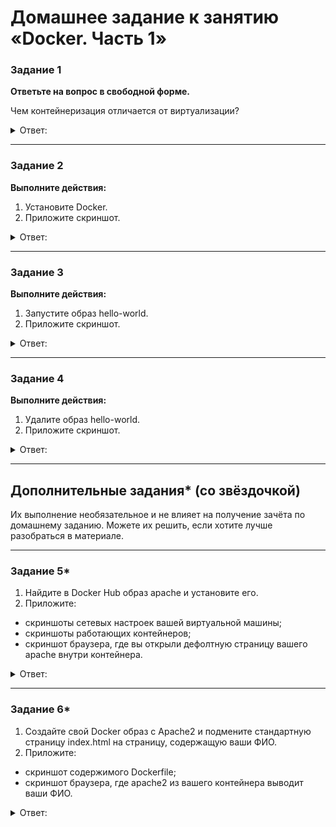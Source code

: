 # Домашнее задание к занятию «Docker. Часть 1»

### Задание 1

**Ответьте на вопрос в свободной форме.** 

Чем контейнеризация отличается от виртуализации?

<details> 
<summary> Ответ:  </summary>

> Виртуализация — это копия физической машины. Программа виртуализации установлена в операционной системе физической машины. Виртуальных машин может быть любое количество, зависит от ресурсов физической машины. 
 
> Контейнеризация — это программный код, благодаря которому можно приложение запаковать и сделать его переносимым, чтобы запускать его во всех типах физических или виртуальных сред.
 
> Отличие — основное это принцип работы. Контейнер — это образ программы от есть файл. Виртуализация используют гипервизоры, которые обеспечивают связь между гостевой операционной системой и операционной системой хоста. И размеры виртуальные машины занимают гигабайты, а файлы контейнеров меньшие, их объем измеряется в МБ. 

</details> 

---

### Задание 2 

**Выполните действия:**

1. Установите Docker.
1. Приложите скриншот.

<details> 
<summary> Ответ:  </summary>
 Установим Docker на вирт машина с Alpine 
 Команда 
 
 ```
 apk add docker docker-compose
 ```
 
![](https://user-images.githubusercontent.com/134618774/243060948-ca0b87ab-f1e7-49f3-9148-f3732d6941c0.png)
 
Запустим и проверим Docker
 
 команда 
 ```
  sudo rc-service docker status
 ```

![](https://user-images.githubusercontent.com/134618774/243061483-467d1538-2f89-4b24-8af3-d9b207c29f41.png) 
 
Слои образа
 
![](https://user-images.githubusercontent.com/134618774/243065845-2bf20ab1-1fcd-43e3-9366-0e6b81e04be5.png)
</details> 

---

### Задание 3

**Выполните действия:**

1. Запустите образ hello-world.
1. Приложите скриншот.

<details> 
<summary> Ответ:  </summary>
 Команда 
 
 ```
 docker run hello-world
 ```
 
 запустит образ Hello- world
 
 Команда 
 
 ```
 docker images
 ```
Контейнер с образом
 
 ![](https://user-images.githubusercontent.com/134618774/243068303-6e1f24c2-8381-40e3-985f-1a194ed6f336.png)
 
 Список контейнеров
 ```
 docker ps -a
```
 
 ![](https://user-images.githubusercontent.com/134618774/243067856-7da0140e-7454-4431-b3a1-c643fc93ef2b.png)
 
</details> 

---

### Задание 4 

**Выполните действия:**

1. Удалите образ hello-world.
1. Приложите скриншот.

<details> 
<summary> Ответ:  </summary>
 
 команда удаления образа
 
 ```
sudo docker rmi -f 
 ```
 
 ![](https://user-images.githubusercontent.com/134618774/243073606-ae17a489-a115-4788-9200-05de700deb28.png)
 
 проверим
 
 ![](https://user-images.githubusercontent.com/134618774/243073847-b0d27655-da6d-460b-a40a-221359df202b.png)
 
</details> 

---

## Дополнительные задания* (со звёздочкой)

Их выполнение необязательное и не влияет на получение зачёта по домашнему заданию. Можете их решить, если хотите лучше разобраться в материале.

---

### Задание 5*

1. Найдите в Docker Hub образ apache и установите его.
1. Приложите:
 * скриншоты сетевых настроек вашей виртуальной машины;
 * скриншоты работающих контейнеров;
 * скриншот браузера, где вы открыли дефолтную страницу вашего apache внутри контейнера.

<details> 
<summary> Ответ:  </summary>
 
</details> 

---

### Задание 6*

1. Создайте свой Docker образ с Apache2 и подмените стандартную страницу index.html на страницу, содержащую ваши ФИО.
1. Приложите:
 * скриншот содержимого Dockerfile;
 * скриншот браузера, где apache2 из вашего контейнера выводит ваши ФИО.

<details> 
<summary> Ответ:  </summary>
 
</details> 
